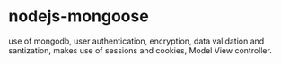 # nodejs-mongoose

use of mongodb, user authentication, encryption, data validation and santization,
makes use of sessions and cookies, Model View controller.
